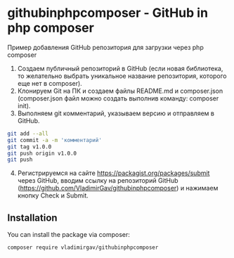 # githubinphpcomposer - GitHub in php composer

Пример добавления GitHub репозитория для загрузки через php composer

1. Создаем публичный репозиторий в GitHub (если новая библиотека, то желательно выбрать уникальное название репозитория, которого еще нет в composer).
2. Клонируем Git на ПК и создаем файлы README.md и composer.json (composer.json файл можно создать выполнив команду: composer init).
3. Выполняем git комментарий, указываем версию и отправляем в GitHub.
```bash
git add --all
git commit -a -m 'комментарий'
git tag v1.0.0
git push origin v1.0.0
git push
```
4. Регистрируемся на сайте https://packagist.org/packages/submit через GitHub, вводим ссылку на репозиторий GitHub (https://github.com/VladimirGav/githubinphpcomposer) и нажимаем кнопку Check и Submit.

## Installation

You can install the package via composer: 

```bash
composer require vladimirgav/githubinphpcomposer
```